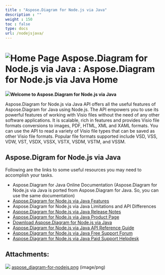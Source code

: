 ```yaml
---
title : "Aspose.Diagram for Node.js via Java" 
description : "" 
weight : 150 
toc : false
type: docs
url: /nodejsjava/
---
```


# ![Home Page](https://docs2.aspose.com/diagram/nodejsjava/images/icons/contenttypes/home_page_16.png) Aspose.Diagram for Node.js via Java : Aspose.Diagram for Node.js via Java Home 


**![](https://docs2.aspose.com/diagram/nodejsjava/attachments/thumbnails/105284243/106364960)Welcome to Aspose.Diagram for Node.js via Java**

Aspose.Diagram for Node.js via Java API offers all the useful features of Aspose.Diagram for Java using Node.js. The API empowers you to use its powerful features of working with Visio files without the need of any other software applications. It is scalable, rich in features and provides Visio file formats conversions to images, PDF, HTML, XML and XAML formats. You can use the API to read a variety of Visio file types that can be saved as other Visio file formats. Popular file formats supported include VSD, VSS, VDW, VST, VSDX, VSSX, VSTX, VSDM, VSTM, and VSSM.

## Aspose.Digram for Node.js via Java

Following are the links to some useful resources you may need to accomplish your tasks.

*   Aspose.Diagram for Java Online Documentation (Aspose.Diagram for Node.js via Java is ported from Aspose.Diagram for Java. So, you can use the same documentation)
*   [Aspose.Diagram for Node.js via Java Features](https://docs2.aspose.com/diagram/java/gettingstarted/featurelist/nodejsviajava/)
*   Aspose.Diagram for Node.js via Java Limitations and API Differences
*   [Aspose.Diagram for Node.js via Java Release Notes](https://docs2.aspose.com/diagram/java/releasenotes/nodejsviajava/)
*   [Aspose.Diagram for Node.js via Java Product Page](https://products.aspose.com/diagram/nodejs-java)
*   [Download Aspose.Diagram for Node.js via Java](https://downloads.aspose.com/diagram/nodejs)
*   [Aspose.Diagram for Node.js via Java API Reference Guide](https://apireference.aspose.com/nodejs/diagra)
*   [Aspose.Diagram for Node.js via Java Free Support Forum](https://forum.aspose.com/c/diagram)
*   [Aspose.Diagram for Node.js via Java Paid Support Helpdesk](https://helpdesk.aspose.com/)

## Attachments:

![](https://docs2.aspose.com/diagram/nodejsjava/images/icons/bullet_blue.gif) [aspose\_diagram-for-nodejs.png](https://docs2.aspose.com/diagram/nodejsjava/attachments/105284243/106364960.png) (image/png)  


